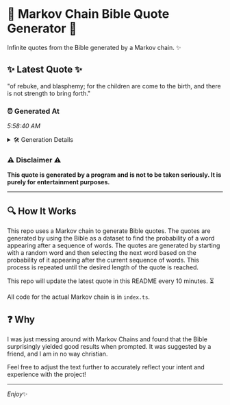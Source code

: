 # 📖 Markov Chain Bible Quote Generator 📖

Infinite quotes from the Bible generated by a Markov chain. ✨

## ✨ Latest Quote ✨
"of rebuke, and blasphemy; for the children are come to the birth, and there is not strength to bring forth."

### ⏰ Generated At
*5:58:40 AM*

<details>
    <summary>🛠️ Generation Details</summary>
    <p>
        <strong>🌱 Seed:</strong> of<br>
        <strong>🔄 Iterations:</strong> 19<br>
        <strong>📜 Context History:</strong><br>[ of ]: rebuke,<br>[ of, rebuke, ]: and<br>[ of, rebuke,, and ]: blasphemy;<br>[ of, rebuke,, and, blasphemy; ]: for<br>[ of, rebuke,, and, blasphemy;, for ]: the<br>[ of, rebuke,, and, blasphemy;, for, the ]: children<br>[ rebuke,, and, blasphemy;, for, the, children ]: are<br>[ and, blasphemy;, for, the, children, are ]: come<br>[ blasphemy;, for, the, children, are, come ]: to<br>[ for, the, children, are, come, to ]: the<br>[ the, children, are, come, to, the ]: birth,<br>[ children, are, come, to, the, birth, ]: and<br>[ are, come, to, the, birth,, and ]: there<br>[ come, to, the, birth,, and, there ]: is<br>[ to, the, birth,, and, there, is ]: not<br>[ the, birth,, and, there, is, not ]: strength<br>[ birth,, and, there, is, not, strength ]: to<br>[ and, there, is, not, strength, to ]: bring<br>[ there, is, not, strength, to, bring ]: forth.<br>
    </p>
</details>

### ⚠️ Disclaimer ⚠️
**This quote is generated by a program and is not to be taken seriously. It is purely for entertainment purposes.**

---

## 🔍 How It Works

This repo uses a Markov chain to generate Bible quotes. The quotes are generated by using the Bible as a dataset to find the probability of a word appearing after a sequence of words. The quotes are generated by starting with a random word and then selecting the next word based on the probability of it appearing after the current sequence of words. This process is repeated until the desired length of the quote is reached.

This repo will update the latest quote in this README every 10 minutes. ⏳

All code for the actual Markov chain is in `index.ts`.

## ❓ Why

I was just messing around with Markov Chains and found that the Bible surprisingly yielded good results when prompted. 
It was suggested by a friend, and I am in no way christian.

Feel free to adjust the text further to accurately reflect your intent and experience with the project!

---

*Enjoy*✨
